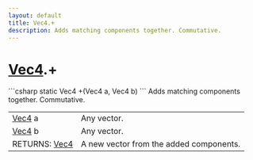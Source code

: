 ```yaml
---
layout: default
title: Vec4.+
description: Adds matching components together. Commutative.
---
```

# [Vec4]({{site.url}}/Pages/StereoKit/Vec4.html).+

<div class='signature' markdown='1'>
```csharp
static Vec4 +(Vec4 a, Vec4 b)
```
Adds matching components together. Commutative.
</div>

|  |  |
|--|--|
|[Vec4]({{site.url}}/Pages/StereoKit/Vec4.html) a|Any vector.|
|[Vec4]({{site.url}}/Pages/StereoKit/Vec4.html) b|Any vector.|
|RETURNS: [Vec4]({{site.url}}/Pages/StereoKit/Vec4.html)|A new vector from the added components.|




